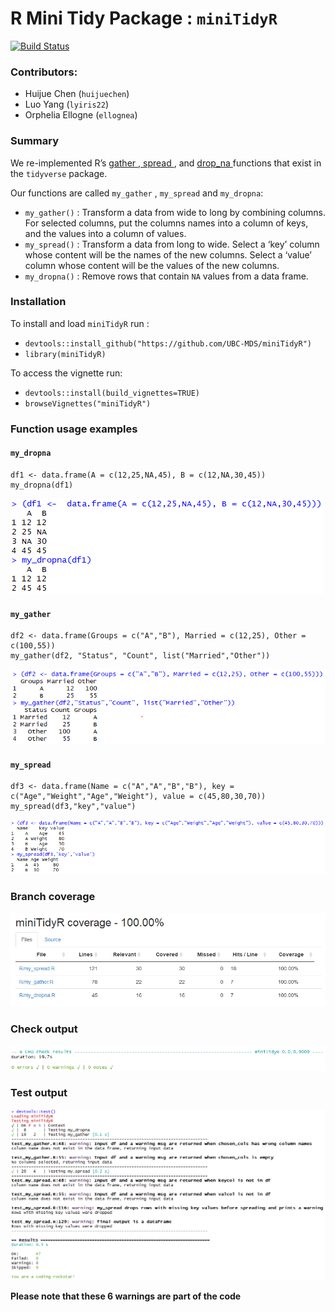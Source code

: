 # R Mini Tidy Package : `miniTidyR`

[![Build Status](https://travis-ci.org/UBC-MDS/miniTidyR.svg?branch=master)](https://travis-ci.org/UBC-MDS/miniTidyR)

### Contributors:
- Huijue Chen (`huijuechen`)
- Luo Yang (`lyiris22`)
- Orphelia Ellogne (`ellognea`)

### Summary
We re-implemented R’s <a href="https://tidyr.tidyverse.org/reference/gather.html"> gather </a>,<a href="https://tidyr.tidyverse.org/reference/spread.html"> spread </a>, and <a href="https://tidyr.tidyverse.org/reference/drop_na.html"> drop_na </a> functions that exist in the `tidyverse` package.

Our functions are called `my_gather` , `my_spread` and `my_dropna`:

- `my_gather()` : Transform a data from wide to long by combining columns. For selected columns, put the columns names into a column of keys, and the values into a column of values.
- `my_spread()` : Transform a data from long to wide.  Select a ‘key’ column whose content will be the names of the new columns. Select a ‘value’ column whose content will be the values of the new columns.
- `my_dropna()` : Remove rows that contain `NA` values from a data frame.

### Installation
To install and load `miniTidyR` run :  

- `devtools::install_github("https://github.com/UBC-MDS/miniTidyR")`
- `library(miniTidyR)`

To access the vignette run:

- `devtools::install(build_vignettes=TRUE)`
-  `browseVignettes("miniTidyR")`

### Function usage examples

#### `my_dropna`

```
df1 <- data.frame(A = c(12,25,NA,45), B = c(12,NA,30,45))
my_dropna(df1)
```

![](images/my_dropna.PNG)

#### `my_gather`

```
df2 <- data.frame(Groups = c("A","B"), Married = c(12,25), Other = c(100,55))
my_gather(df2, "Status", "Count", list("Married","Other"))
```

![](images/my_gather.PNG)

#### `my_spread`

```
df3 <- data.frame(Name = c("A","A","B","B"), key = c("Age","Weight","Age","Weight"), value = c(45,80,30,70))
my_spread(df3,"key","value")
```

![](images/my_spread.PNG)

### Branch coverage

![](images/coverage.PNG)

### Check output

![](images/check_results.PNG)

### Test output

![](images/test_results2.PNG)

**Please note that these 6 warnings are part of the code**
